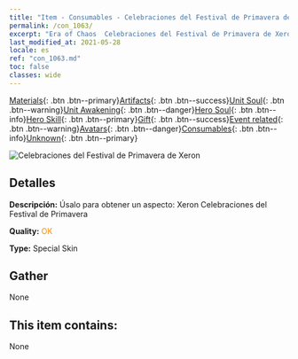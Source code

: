 ```yaml
---
title: "Item - Consumables - Celebraciones del Festival de Primavera de Xeron"
permalink: /con_1063/
excerpt: "Era of Chaos  Celebraciones del Festival de Primavera de Xeron"
last_modified_at: 2021-05-28
locale: es
ref: "con_1063.md"
toc: false
classes: wide
---
```

 [Materials](/ItemsES/){: .btn .btn--primary}[Artifacts](/ItemsES/Artifacts/){: .btn .btn--success}[Unit Soul](/ItemsES/UnitSoul/){: .btn .btn--warning}[Unit Awakening](/ItemsES/UnitAwakening/){: .btn .btn--danger}[Hero Soul](/ItemsES/HeroSoul/){: .btn .btn--info}[Hero Skill](/ItemsES/HeroSkill/){: .btn .btn--primary}[Gift](/ItemsES/Gift/){: .btn .btn--success}[Event related](/ItemsES/Events/){: .btn .btn--warning}[Avatars](/ItemsES/Avatars/){: .btn .btn--danger}[Consumables](/ItemsES/Consumables/){: .btn .btn--info}[Unknown](/ItemsES/Unknown/){: .btn .btn--primary}

 ![Celebraciones del Festival de Primavera de Xeron](/images/h/h_Xeron3.jpg)

## Detalles
 **Descripción:** Úsalo para obtener un aspecto: Xeron Celebraciones del Festival de Primavera

 **Quality:** <span style="color: #FF8C00">OK</span>

 **Type:** Special Skin

## Gather

  None

## This item contains:

  None

